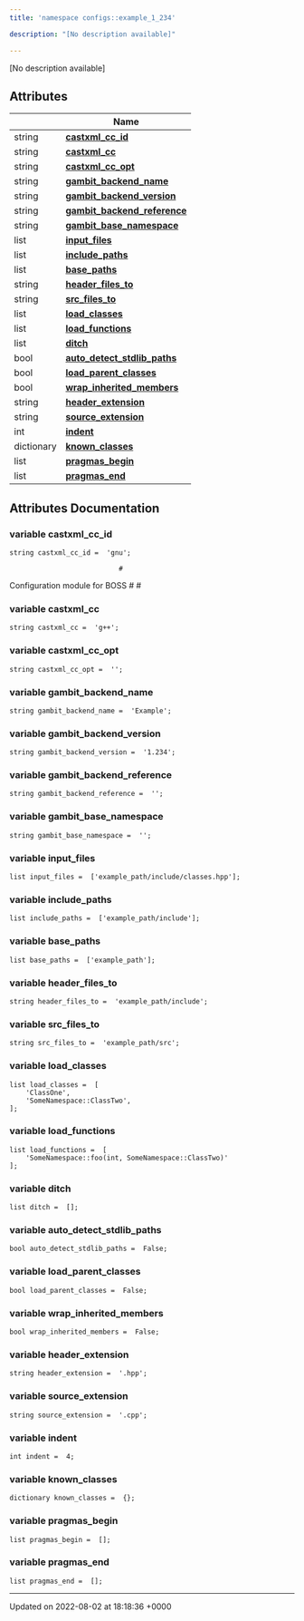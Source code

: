 ```yaml
---
title: 'namespace configs::example_1_234'

description: "[No description available]"

---
```







[No description available]

## Attributes

|                | Name           |
| -------------- | -------------- |
| string | **[castxml_cc_id](/documentation/code/colliderbit_development/namespaces/namespaceconfigs_1_1example__1__234/#variable-castxml-cc-id)**  |
| string | **[castxml_cc](/documentation/code/colliderbit_development/namespaces/namespaceconfigs_1_1example__1__234/#variable-castxml-cc)**  |
| string | **[castxml_cc_opt](/documentation/code/colliderbit_development/namespaces/namespaceconfigs_1_1example__1__234/#variable-castxml-cc-opt)**  |
| string | **[gambit_backend_name](/documentation/code/colliderbit_development/namespaces/namespaceconfigs_1_1example__1__234/#variable-gambit-backend-name)**  |
| string | **[gambit_backend_version](/documentation/code/colliderbit_development/namespaces/namespaceconfigs_1_1example__1__234/#variable-gambit-backend-version)**  |
| string | **[gambit_backend_reference](/documentation/code/colliderbit_development/namespaces/namespaceconfigs_1_1example__1__234/#variable-gambit-backend-reference)**  |
| string | **[gambit_base_namespace](/documentation/code/colliderbit_development/namespaces/namespaceconfigs_1_1example__1__234/#variable-gambit-base-namespace)**  |
| list | **[input_files](/documentation/code/colliderbit_development/namespaces/namespaceconfigs_1_1example__1__234/#variable-input-files)**  |
| list | **[include_paths](/documentation/code/colliderbit_development/namespaces/namespaceconfigs_1_1example__1__234/#variable-include-paths)**  |
| list | **[base_paths](/documentation/code/colliderbit_development/namespaces/namespaceconfigs_1_1example__1__234/#variable-base-paths)**  |
| string | **[header_files_to](/documentation/code/colliderbit_development/namespaces/namespaceconfigs_1_1example__1__234/#variable-header-files-to)**  |
| string | **[src_files_to](/documentation/code/colliderbit_development/namespaces/namespaceconfigs_1_1example__1__234/#variable-src-files-to)**  |
| list | **[load_classes](/documentation/code/colliderbit_development/namespaces/namespaceconfigs_1_1example__1__234/#variable-load-classes)**  |
| list | **[load_functions](/documentation/code/colliderbit_development/namespaces/namespaceconfigs_1_1example__1__234/#variable-load-functions)**  |
| list | **[ditch](/documentation/code/colliderbit_development/namespaces/namespaceconfigs_1_1example__1__234/#variable-ditch)**  |
| bool | **[auto_detect_stdlib_paths](/documentation/code/colliderbit_development/namespaces/namespaceconfigs_1_1example__1__234/#variable-auto-detect-stdlib-paths)**  |
| bool | **[load_parent_classes](/documentation/code/colliderbit_development/namespaces/namespaceconfigs_1_1example__1__234/#variable-load-parent-classes)**  |
| bool | **[wrap_inherited_members](/documentation/code/colliderbit_development/namespaces/namespaceconfigs_1_1example__1__234/#variable-wrap-inherited-members)**  |
| string | **[header_extension](/documentation/code/colliderbit_development/namespaces/namespaceconfigs_1_1example__1__234/#variable-header-extension)**  |
| string | **[source_extension](/documentation/code/colliderbit_development/namespaces/namespaceconfigs_1_1example__1__234/#variable-source-extension)**  |
| int | **[indent](/documentation/code/colliderbit_development/namespaces/namespaceconfigs_1_1example__1__234/#variable-indent)**  |
| dictionary | **[known_classes](/documentation/code/colliderbit_development/namespaces/namespaceconfigs_1_1example__1__234/#variable-known-classes)**  |
| list | **[pragmas_begin](/documentation/code/colliderbit_development/namespaces/namespaceconfigs_1_1example__1__234/#variable-pragmas-begin)**  |
| list | **[pragmas_end](/documentation/code/colliderbit_development/namespaces/namespaceconfigs_1_1example__1__234/#variable-pragmas-end)**  |



## Attributes Documentation

### variable castxml_cc_id

```
string castxml_cc_id =  'gnu';
```




```
                           #
```

 Configuration module for BOSS # # 


### variable castxml_cc

```
string castxml_cc =  'g++';
```


### variable castxml_cc_opt

```
string castxml_cc_opt =  '';
```


### variable gambit_backend_name

```
string gambit_backend_name =  'Example';
```


### variable gambit_backend_version

```
string gambit_backend_version =  '1.234';
```


### variable gambit_backend_reference

```
string gambit_backend_reference =  '';
```


### variable gambit_base_namespace

```
string gambit_base_namespace =  '';
```


### variable input_files

```
list input_files =  ['example_path/include/classes.hpp'];
```


### variable include_paths

```
list include_paths =  ['example_path/include'];
```


### variable base_paths

```
list base_paths =  ['example_path'];
```


### variable header_files_to

```
string header_files_to =  'example_path/include';
```


### variable src_files_to

```
string src_files_to =  'example_path/src';
```


### variable load_classes

```
list load_classes =  [
    'ClassOne',
    'SomeNamespace::ClassTwo',
];
```


### variable load_functions

```
list load_functions =  [
    'SomeNamespace::foo(int, SomeNamespace::ClassTwo)'
];
```


### variable ditch

```
list ditch =  [];
```


### variable auto_detect_stdlib_paths

```
bool auto_detect_stdlib_paths =  False;
```


### variable load_parent_classes

```
bool load_parent_classes =  False;
```


### variable wrap_inherited_members

```
bool wrap_inherited_members =  False;
```


### variable header_extension

```
string header_extension =  '.hpp';
```


### variable source_extension

```
string source_extension =  '.cpp';
```


### variable indent

```
int indent =  4;
```


### variable known_classes

```
dictionary known_classes =  {};
```


### variable pragmas_begin

```
list pragmas_begin =  [];
```


### variable pragmas_end

```
list pragmas_end =  [];
```





-------------------------------

Updated on 2022-08-02 at 18:18:36 +0000